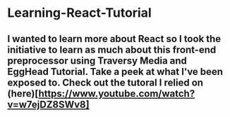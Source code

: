 # Learning-React-Tutorial
## I wanted to learn more about React so I took the initiative to learn as much about this front-end preprocessor using Traversy Media and EggHead Tutorial. Take a peek at what I've been exposed to. Check out the tutoral I relied on (here)[https://www.youtube.com/watch?v=w7ejDZ8SWv8]
